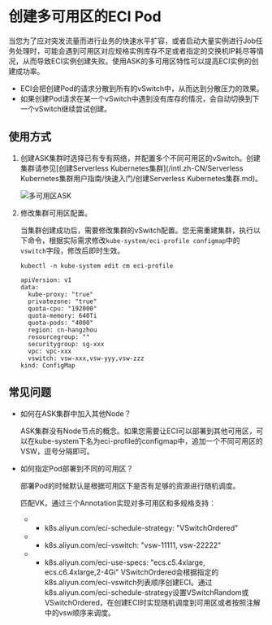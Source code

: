 # 创建多可用区的ECI Pod

当您为了应对突发流量而进行业务的快速水平扩容，或者启动大量实例进行Job任务处理时，可能会遇到可用区对应规格实例库存不足或者指定的交换机IP耗尽等情况，从而导致ECI实例创建失败。使用ASK的多可用区特性可以提高ECI实例的创建成功率。

-   ECI会把创建Pod的请求分散到所有的vSwitch中，从而达到分散压力的效果。
-   如果创建Pod请求在某一个vSwitch中遇到没有库存的情况，会自动切换到下一个vSwitch继续尝试创建。

## 使用方式

1.  创建ASK集群时选择已有专有网络，并配置多个不同可用区的vSwitch。创建集群请参见[创建Serverless Kubernetes集群](/intl.zh-CN/Serverless Kubernetes集群用户指南/快速入门/创建Serverless Kubernetes集群.md)。

    ![多可用区ASK](https://static-aliyun-doc.oss-cn-hangzhou.aliyuncs.com/assets/img/zh-CN/3548649951/p103604.png)

2.  修改集群可用区配置。

    当集群创建成功后，需要修改集群的vSwitch配置。您无需重建集群，执行以下命令，根据实际需求修改`kube-system/eci-profile configmap`中的`vswitch`字段，修改后即时生效。

    ```
    kubectl -n kube-system edit cm eci-profile
    ```

    ```
    apiVersion: v1
    data:
      kube-proxy: "true"
      privatezone: "true"
      quota-cpu: "192000"
      quota-memory: 640Ti
      quota-pods: "4000"
      region: cn-hangzhou
      resourcegroup: ""
      securitygroup: sg-xxx
      vpc: vpc-xxx
      vswitch: vsw-xxx,vsw-yyy,vsw-zzz
    kind: ConfigMap
    ```


## 常见问题

-   如何在ASK集群中加入其他Node？

    ASK集群没有Node节点的概念。如果您需要让ECI可以部署到其他可用区，可以在kube-system下名为eci-profile的configmap中，追加一个不同可用区的VSW，逗号分隔即可。

-   如何指定Pod部署到不同的可用区？

    部署Pod的时候默认是根据可用区下是否有足够的资源进行随机调度。

    匹配VK，通过三个Annotation实现对多可用区和多规格支持：

    -   - k8s.aliyun.com/eci-schedule-strategy: "VSwitchOrdered"
    -   - k8s.aliyun.com/eci-vswitch: "vsw-11111, vsw-22222"
    -   - k8s.aliyun.com/eci-use-specs: "ecs.c5.4xlarge, ecs.c6.4xlarge,2-4Gi"
    VSwitchOrdered会根据指定的k8s.aliyun.com/eci-vswitch列表顺序创建ECI。通过k8s.aliyun.com/eci-schedule-strategy设置VSwitchRandom或VSwitchOrdered，在创建ECI时实现随机调度到可用区或者按照注解中的vsw顺序来调度。



